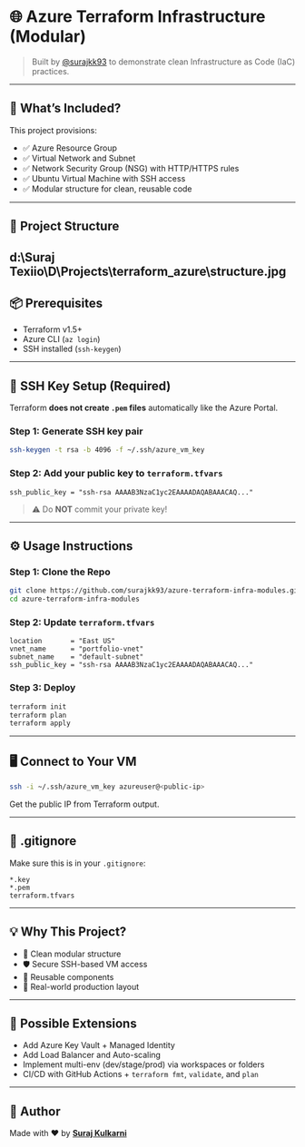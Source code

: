 
# 🌐 Azure Terraform Infrastructure (Modular)

> Built by [@surajkk93](https://github.com/surajkk93) to demonstrate clean Infrastructure as Code (IaC) practices.

---

## 🚀 What’s Included?

This project provisions:

- ✅ Azure Resource Group
- ✅ Virtual Network and Subnet
- ✅ Network Security Group (NSG) with HTTP/HTTPS rules
- ✅ Ubuntu Virtual Machine with SSH access
- ✅ Modular structure for clean, reusable code

---

## 🧱 Project Structure

d:\Suraj Texiio\D\Projects\terraform_azure\structure.jpg
---

## 📦 Prerequisites

- Terraform v1.5+
- Azure CLI (`az login`)
- SSH installed (`ssh-keygen`)

---

## 🔐 SSH Key Setup (Required)

Terraform **does not create `.pem` files** automatically like the Azure Portal.

### Step 1: Generate SSH key pair

```bash
ssh-keygen -t rsa -b 4096 -f ~/.ssh/azure_vm_key
```

### Step 2: Add your public key to `terraform.tfvars`

```hcl
ssh_public_key = "ssh-rsa AAAAB3NzaC1yc2EAAAADAQABAAACAQ..."
```

> ⚠️ Do **NOT** commit your private key!

---

## ⚙️ Usage Instructions

### Step 1: Clone the Repo

```bash
git clone https://github.com/surajkk93/azure-terraform-infra-modules.git
cd azure-terraform-infra-modules
```

### Step 2: Update `terraform.tfvars`

```hcl
location       = "East US"
vnet_name      = "portfolio-vnet"
subnet_name    = "default-subnet"
ssh_public_key = "ssh-rsa AAAAB3NzaC1yc2EAAAADAQABAAACAQ..."
```

### Step 3: Deploy

```bash
terraform init
terraform plan
terraform apply
```

---

## 🖥️ Connect to Your VM

```bash
ssh -i ~/.ssh/azure_vm_key azureuser@<public-ip>
```

Get the public IP from Terraform output.

---

## 🚫 .gitignore

Make sure this is in your `.gitignore`:

```
*.key
*.pem
terraform.tfvars
```

---

## 💡 Why This Project?

- 🚀 Clean modular structure
- 🛡️ Secure SSH-based VM access
- 🔁 Reusable components
- 📁 Real-world production layout

---

## 📌 Possible Extensions

- Add Azure Key Vault + Managed Identity
- Add Load Balancer and Auto-scaling
- Implement multi-env (dev/stage/prod) via workspaces or folders
- CI/CD with GitHub Actions + `terraform fmt`, `validate`, and `plan`

---

## 🙌 Author

Made with ❤️ by [**Suraj Kulkarni**](https://github.com/surajkk93)
